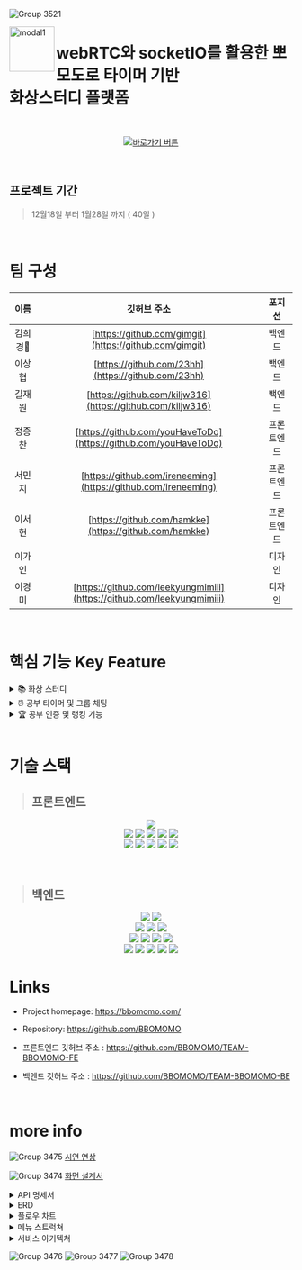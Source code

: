 ![Group 3521](https://user-images.githubusercontent.com/63698668/151089660-ee990ae6-6c70-40f8-a872-68687c05a6b9.png)

<!-- 서비스 간략설명  -->

<img width="80" alt="modal1" src="https://user-images.githubusercontent.com/87928719/151091148-ea42c383-d8b0-453f-a2da-e852340e3cdc.png" align="left">
<h1 align="left"> webRTC와 socketIO를 활용한 뽀모도로 타이머 기반<br/>화상스터디 플랫폼</h1>

<br>

<center>

[![바로가기 버튼](https://user-images.githubusercontent.com/63698668/151119816-1f14496c-84a5-4401-a840-6a376e51731f.png)](https://bbomomo.com/)

</center>

<br>


## 프로젝트 기간
>12월18일 부터 1월28일 까지 ( 40일 )

<br>

# 팀 구성
| 이름     | 깃허브 주소                                                | 포지션     |
|:--------:|:----------------------------------------------------------:|:-----------:|
| 김희경🔰 | [https://github.com/gimgit](https://github.com/gimgit)                     | 백엔드     |
| 이상협   | [https://github.com/23hh](https://github.com/23hh)                     | 백엔드     |
| 길재원   | [https://github.com/kiljw316](https://github.com/kiljw316) | 백엔드     |
| 정종찬   | [https://github.com/youHaveToDo](https://github.com/youHaveToDo)                     | 프론트엔드 |
| 서민지   | [https://github.com/ireneeming](https://github.com/ireneeming)                     | 프론트엔드 |
| 이서현   | [https://github.com/hamkke](https://github.com/hamkke)                     | 프론트엔드 |
| 이가인   | []()                     | 디자인 |
| 이경미   | [https://github.com/leekyungmimiii](https://github.com/leekyungmimiii)                     | 디자인 |

<br>

# 핵심 기능 Key Feature

<details>
<summary>📚 화상 스터디</summary>
<div markdown="1">
 <br>
   스터디룸에 접속한 유저는 webRTC를 활용하여 본인의 화면을 송출하는 동시에 다른 유저의 집중하는 모습을 실시간으로 확인
</div>
</details>

<details>
<summary>⏰ 공부 타이머 및 그룹 채팅</summary>
<div markdown="1">
<br>
   소켓 통신을 바탕으로 공부 시간과 쉬는 시간을 구분하는 모달을 띄우고, 쉬는 시간에는 스터디룸 채팅 기능 제공
</div>
</details>
<details>
<summary>🏆 공부 인증 및 랭킹 기능</summary>
<div markdown="1">
 <br>
   매일 09:00 기준으로 DB에 저장된 공부 시간을 참조하여 일일 공부시간 제공, 공부인증 게시물 작성, 주간 공부시간 랭킹 표시
</div>

</details>

<br>

# 기술 스택

> ## 프론트엔드

<p align="center">
<img src="https://img.shields.io/badge/github-181717?style=for-the-badge&logo=github&logoColor=white">
<br>
<img src="https://img.shields.io/badge/html-E34F26?style=for-the-badge&logo=html5&logoColor=white">
<img src="https://img.shields.io/badge/css-1572B6?style=for-the-badge&logo=css3&logoColor=white">
<img src="https://img.shields.io/badge/javascript-F7DF1E?style=for-the-badge&logo=javascript&logoColor=black">
<img src="https://img.shields.io/badge/React-61DAFB?style=for-the-badge&logo=React&logoColor=black">
<img src="https://img.shields.io/badge/Redux-764ABC?style=for-the-badge&logo=Redux&logoColor=white">
<br>
<img src="https://img.shields.io/badge/WebRTC-333333?style=for-the-badge&logo=WebRTC&logoColor=white">
<img src="https://img.shields.io/badge/Socket.io-010101?style=for-the-badge&logo=Socket.io&logoColor=white">
<img src="https://img.shields.io/badge/CloudFront-D05C4B?style=for-the-badge&logo=CloudFront&logoColor=white">
<img src="https://img.shields.io/badge/Route53-E68B49?style=for-the-badge&logo=Route53s&logoColor=white">
<img src="https://img.shields.io/badge/S3-569A31?style=for-the-badge&logo=S3&logoColor=white">
<br>
<br>
<br>

> ## 백엔드

<p align="center">
<img src="https://img.shields.io/badge/MySQL-4479A1?style=for-the-badge&logo=MySQL&logoColor=white">
<img src="https://img.shields.io/badge/sequelize-52B0E7?style=for-the-badge&logo=sequelize&logoColor=white">
<br>
<img src="https://img.shields.io/badge/Node-339933?style=for-the-badge&logo=Node.js&logoColor=white">
<img src="https://img.shields.io/badge/express-339933?style=for-the-badge&logo=express&logoColor=white">
<img src="https://img.shields.io/badge/Express Validator-6702AB?style=for-the-badge&logo=expresss-validator&logoColor=white">
<br>
<img src="https://img.shields.io/badge/WebRTC-333333?style=for-the-badge&logo=WebRTC&logoColor=white">
<img src="https://img.shields.io/badge/Socket.io-010101?style=for-the-badge&logo=Socket.io&logoColor=white">
<img src="https://img.shields.io/badge/github-181717?style=for-the-badge&logo=github&logoColor=white">
<img src="https://img.shields.io/badge/bcrypt-555555?style=for-the-badge&logo=bcrypt&logoColor=white">
<br>
 <img src="https://img.shields.io/badge/cors-FF253F?style=for-the-badge&logo=cors&logoColor=white">
 <img src="https://img.shields.io/badge/jwt-FB015B?style=for-the-badge&logo=jwt&logoColor=white">
 <img src="https://img.shields.io/badge/multer-BEF5A4?style=for-the-badge&logo=multer&logoColor=black">
<img src="https://img.shields.io/badge/passport-33D875?style=for-the-badge&logo=passport&logoColor=white">
<img src="https://img.shields.io/badge/AWS SDK-E68B49?style=for-the-badge&logo=AWS SDK&logoColor=white">

<br>

# Links

- Project homepage: https://bbomomo.com/
- Repository: https://github.com/BBOMOMO

- 프론트엔드 깃허브 주소 : https://github.com/BBOMOMO/TEAM-BBOMOMO-FE
- 백엔드 깃허브 주소 : https://github.com/BBOMOMO/TEAM-BBOMOMO-BE

<br>

# more info

![Group 3475](https://user-images.githubusercontent.com/63698668/151095485-db07f9d7-a895-4a60-85f1-d214a0ee8b15.png)
[시연 연상](https://youtu.be/LQ_u9ZKzZIE)

![Group 3474](https://user-images.githubusercontent.com/63698668/151095484-0d54cb7c-b35a-4f4f-947a-ce50e45489fa.png)
[화면 설계서](https://docs.google.com/presentation/d/1I7jFArgiHkIvfjGNZ5nO3M5Se-W5Q7ABn13FF47iLrw/edit?usp=sharing)


<details>
<summary>API 명세서</summary>
<div markdown="1">

![auth](https://user-images.githubusercontent.com/87928719/151182062-10082d50-771c-4835-992a-be3f1c5d034e.PNG)
![users](https://user-images.githubusercontent.com/87928719/151182046-13c8f50a-da55-4e85-b68f-e0ee2ed242d6.png)
![studyRoom](https://user-images.githubusercontent.com/87928719/151182076-8896433d-2e7e-45e1-9c45-24e4ca46761d.png)
![post](https://user-images.githubusercontent.com/87928719/151182093-e3c120e9-cc38-4eb6-a706-4068b04534fb.png)

</div>
</details>

<details>
<summary>ERD</summary>
<div markdown="1">

![ERD](https://user-images.githubusercontent.com/87928719/151114225-8c6cf0fd-a790-487e-ae87-3c0eed3d0791.PNG)

</div>
</details>

<!-- 플로우 차트  -->
<details>
<summary>플로우 차트</summary>
<div markdown="1">

![flow_chart_bbomomo](https://user-images.githubusercontent.com/63698668/151087747-eca18099-6022-4141-9426-1c4e3967d7b8.jpg)

</div>
</details>

<!-- 메뉴 스트럭쳐  -->
<details>
<summary>메뉴 스트럭쳐</summary>
<div markdown="1">

![Menu Structure](https://user-images.githubusercontent.com/87928719/151090653-8b9ee168-802b-4901-bba9-89dc381f2279.png)

</div>
</details>

<!-- 아키텍쳐  -->
<details>
<summary>서비스 아키텍쳐</summary>
<div markdown="1">

![아키텍쳐](https://user-images.githubusercontent.com/87928719/151095738-1be7f0ef-5fc9-41b2-9b7d-dad6d0bad81a.png)

</div>
</details>


![Group 3476](https://user-images.githubusercontent.com/63698668/151095487-5436eb0a-2cef-4d57-802c-0095eb171d97.png)
![Group 3477](https://user-images.githubusercontent.com/63698668/151095490-9e2b3688-9f9f-4e93-9165-97b8423fef78.png)
![Group 3478](https://user-images.githubusercontent.com/63698668/151095492-35f5e6d7-1854-4175-8b94-d5e19ac19c65.png)
